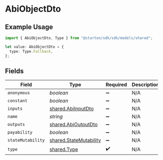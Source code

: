# AbiObjectDto

## Example Usage

```typescript
import { AbiObjectDto, Type } from "@starton/sdk/sdk/models/shared";

let value: AbiObjectDto = {
  type: Type.Fallback,
};
```

## Fields

| Field                                                                   | Type                                                                    | Required                                                                | Description                                                             |
| ----------------------------------------------------------------------- | ----------------------------------------------------------------------- | ----------------------------------------------------------------------- | ----------------------------------------------------------------------- |
| `anonymous`                                                             | *boolean*                                                               | :heavy_minus_sign:                                                      | N/A                                                                     |
| `constant`                                                              | *boolean*                                                               | :heavy_minus_sign:                                                      | N/A                                                                     |
| `inputs`                                                                | [shared.AbiInputDto](../../../sdk/models/shared/abiinputdto.md)         | :heavy_minus_sign:                                                      | N/A                                                                     |
| `name`                                                                  | *string*                                                                | :heavy_minus_sign:                                                      | N/A                                                                     |
| `outputs`                                                               | [shared.AbiOutputDto](../../../sdk/models/shared/abioutputdto.md)       | :heavy_minus_sign:                                                      | N/A                                                                     |
| `payability`                                                            | *boolean*                                                               | :heavy_minus_sign:                                                      | N/A                                                                     |
| `stateMutability`                                                       | [shared.StateMutability](../../../sdk/models/shared/statemutability.md) | :heavy_minus_sign:                                                      | N/A                                                                     |
| `type`                                                                  | [shared.Type](../../../sdk/models/shared/type.md)                       | :heavy_check_mark:                                                      | N/A                                                                     |